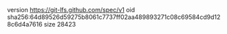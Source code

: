 version https://git-lfs.github.com/spec/v1
oid sha256:64d89526d59275b8061c7737ff02aa489893271c08c69584cd9d128c6d4a7616
size 28423
